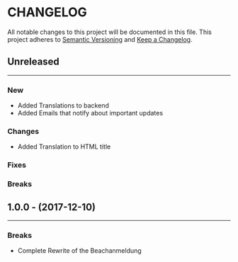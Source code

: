 # CHANGELOG

All notable changes to this project will be documented in this file.
This project adheres to [Semantic Versioning](http://semver.org/) and [Keep a Changelog](http://keepachangelog.com/).



## Unreleased
---

### New
* Added Translations to backend
* Added Emails that notify about important updates

### Changes
* Added Translation to HTML title

### Fixes

### Breaks


## 1.0.0 - (2017-12-10)
---

### Breaks
* Complete Rewrite of the Beachanmeldung

